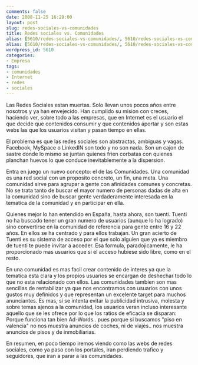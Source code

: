 ```yaml
---
comments: false
date: 2008-11-25 16:29:00
layout: post
slug: redes-sociales-vs-comunidades
title: Redes sociales vs. Comunidades
alias: [5610/redes-sociales-vs-comunidades/, 5610/redes-sociales-vs-comunidades]
alias: [5610/redes-sociales-vs-comunidades/, 5610/redes-sociales-vs-comunidades]
wordpress_id: 5610
categories:
- Empresa
tags:
- comunidades
- Internet
- redes
- sociales
---
```


Las Redes Sociales estan muertas. Solo llevan unos pocos años entre nosotros y ya han envejecido. Han cumplido su mision con creces, haciendo ver, sobre todo a las empresas, que en Internet es el usuario el que decide que contenidos consumir y que contenidos aportar y son estas webs las que los usuarios visitan y pasan tiempo en ellas.




El problema es que las redes sociales son abstractas, ambiguas y vagas. Facebook, MySpace o LinkedIN son todo y no son nada. Son un cajon de sastre donde lo mismo se juntan quienes frien corbatas con quienes planchan huevos lo que conduce inevitablemente a la dispersion.




Entra en juego un nuevo concepto: el de las Comunidades. Una comunidad es una red social con un proposito concreto, un fin, una meta. Una comunidad sirve para agrupar a gente con afinidades comunes y concretas. No se trata tanto de buscar el mayor numero de personas dadas de alta en la comunidad sino de buscar gente verdaderamente interesada en la tematica de la comunidad y en participar en ella.




Quienes mejor lo han entendido en España, hasta ahora, son tuenti. Tuenti no ha buscado tener un gran numero de usuarios (aunque lo ha logrado) sino convertirse en la comunidad de referencia para gente entre 16 y 22 años. En ellos se ha centrado y para ellos trabajan. Un gran acierto de Tuenti es su sistema de acceso por el que solo alguien que ya es miembro de tuenti te puede invitar a acceder. Esa formula, paradojicamente, le ha proporcionado mas usuarios que si el acceso hubiese sido libre, como en el resto.




En una comunidad es mas facil crear contenido de interes ya que la tematica esta clara y los propios usuarios se encargan de deshechar todo lo que no esta relacionado con ellos. Las comunidades tambien son mas sencillas de rentabilizar ya que nos encontramos con usuarios con unos gustos muy definidos y que representan un excelente target para muchos anunciantes. Es mas, si se intenta evitar la publicidad intrusiva, molesta y sobre temas ajenos a la comunidad, los usuarios veran incluso interesante aquello que se les ofrece por lo que los ratios de eficacia se disparan: Porque funciona tan bien Ad-Words.. pues porque si buscamos "piso en valencia" no nos muestra anuncios de coches, ni de viajes.. nos muestra anuncios de pisos y de inmobiliarias.




En resumen, en poco tiempo iremos viendo como las webs de redes sociales, como ya paso con los portales, iran perdiendo trafico y seguidores, que iran a parar a las comunidades.
